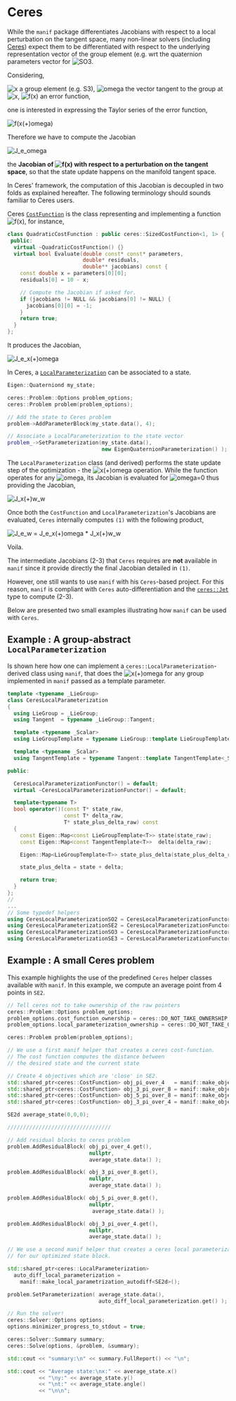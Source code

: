 # Ceres

While the `manif` package differentiates Jacobians with respect to a
local perturbation on the tangent space,
many non-linear solvers
(including [Ceres][ceres]) expect them to be differentiated
with respect to the underlying representation vector of the group element
(e.g. wrt the quaternion parameters vector
for ![SO3][latex1].

Considering,

![x][latex2] a group element (e.g. S3),
![omega][latex3] the vector tangent to the group at ![x][latex4],
![f(x)][latex5] an error function,

one is interested in expressing the Taylor series of the error function,

![f(x(+)omega)][latex6]

Therefore we have to compute the Jacobian

![J_e_omega][latex7]

the **Jacobian of ![f(x)][latex8] with respect to a perturbation on the tangent space**,
so that the state update happens on the manifold tangent space.

In Ceres' framework, the computation of this Jacobian is decoupled
in two folds as explained hereafter.
The following terminology should sounds familiar to Ceres users.

Ceres [`CostFunction`][ceres-costfunction]
is the class representing and implementing a function ![f(x)][latex9],
for instance,

```cpp
class QuadraticCostFunction : public ceres::SizedCostFunction<1, 1> {
 public:
  virtual ~QuadraticCostFunction() {}
  virtual bool Evaluate(double const* const* parameters,
                        double* residuals,
                        double** jacobians) const {
    const double x = parameters[0][0];
    residuals[0] = 10 - x;

    // Compute the Jacobian if asked for.
    if (jacobians != NULL && jacobians[0] != NULL) {
      jacobians[0][0] = -1;
    }
    return true;
  }
};
```

It produces the Jacobian,

![J_e_x(+)omega][latex10]

In Ceres, a [`LocalParameterization`][ceres-localparam] can be associated to a state.

```cpp
Eigen::Quaterniond my_state;

ceres::Problem::Options problem_options;
ceres::Problem problem(problem_options);

// Add the state to Ceres problem
problem->AddParameterBlock(my_state.data(), 4);

// Associate a LocalParameterization to the state vector
problem_->SetParameterization(my_state.data(),
                              new EigenQuaternionParameterization() );
```

The `LocalParameterization` class (and derived) performs the state update step
of the optimization - the ![x(+)omega][latex11] operation.
While the function operates for any ![omega][latex12],
its Jacobian is evaluated for ![omega=0][latex13] thus providing the Jacobian,

![J_x(+)w_w][latex14]

Once both the `CostFunction` and `LocalParameterization`'s Jacobians are evaluated,
`Ceres` internally computes `(1)` with the following product,

![J_e_w = J_e_x(+)omega * J_x(+)w_w][latex15]

Voila.

The intermediate Jacobians (2-3) that `Ceres` requires are **not** available in `manif`
since it provide directly the final Jacobian detailed in `(1)`.

However, one still wants to use `manif` with his `Ceres`-based project.
For this reason, `manif` is compliant with `Ceres`
auto-differentiation and the [`ceres::Jet`][ceres-jet] type to compute (2-3).

Below are presented two small examples illustrating how `manif` can be used with `Ceres`.

## Example : A group-abstract `LocalParameterization`

Is shown here how one can implement a
`ceres::LocalParameterization`-derived class using `manif`,
that does the ![x(+)omega][latex16] for any group implemented in `manif` passed as a template parameter.

```cpp
template <typename _LieGroup>
class CeresLocalParameterization
{
  using LieGroup = _LieGroup;
  using Tangent  = typename _LieGroup::Tangent;

  template <typename _Scalar>
  using LieGroupTemplate = typename LieGroup::template LieGroupTemplate<_Scalar>;

  template <typename _Scalar>
  using TangentTemplate = typename Tangent::template TangentTemplate<_Scalar>;

public:

  CeresLocalParameterizationFunctor() = default;
  virtual ~CeresLocalParameterizationFunctor() = default;

  template<typename T>
  bool operator()(const T* state_raw,
                  const T* delta_raw,
                  T* state_plus_delta_raw) const
  {
    const Eigen::Map<const LieGroupTemplate<T>> state(state_raw);
    const Eigen::Map<const TangentTemplate<T>>  delta(delta_raw);

    Eigen::Map<LieGroupTemplate<T>> state_plus_delta(state_plus_delta_raw);

    state_plus_delta = state + delta;

    return true;
  }
};
//
...
// Some typedef helpers
using CeresLocalParameterizationSO2 = CeresLocalParameterizationFunctor<SO2d>;
using CeresLocalParameterizationSE2 = CeresLocalParameterizationFunctor<SE2d>;
using CeresLocalParameterizationSO3 = CeresLocalParameterizationFunctor<SO3d>;
using CeresLocalParameterizationSE3 = CeresLocalParameterizationFunctor<SE3d>;
```

## Example : A small Ceres problem

This example highlights the use of the predefined `Ceres`
helper classes available with `manif`.
In this example, we compute an average point from 4 points in `SE2`.

```cpp
// Tell ceres not to take ownership of the raw pointers
ceres::Problem::Options problem_options;
problem_options.cost_function_ownership = ceres::DO_NOT_TAKE_OWNERSHIP;
problem_options.local_parameterization_ownership = ceres::DO_NOT_TAKE_OWNERSHIP;

ceres::Problem problem(problem_options);

// We use a first manif helper that creates a ceres cost-function.
// The cost function computes the distance between
// the desired state and the current state

// Create 4 objectives which are 'close' in SE2.
std::shared_ptr<ceres::CostFunction> obj_pi_over_4   = manif::make_objective_autodiff<SE2d>(3, 3,    M_PI/4.);
std::shared_ptr<ceres::CostFunction> obj_3_pi_over_8 = manif::make_objective_autodiff<SE2d>(3, 1, 3.*M_PI/8.);
std::shared_ptr<ceres::CostFunction> obj_5_pi_over_8 = manif::make_objective_autodiff<SE2d>(1, 1, 5.*M_PI/8.);
std::shared_ptr<ceres::CostFunction> obj_3_pi_over_4 = manif::make_objective_autodiff<SE2d>(1, 3, 3.*M_PI/4.);

SE2d average_state(0,0,0);

/////////////////////////////////

// Add residual blocks to ceres problem
problem.AddResidualBlock( obj_pi_over_4.get(),
                          nullptr,
                          average_state.data() );

problem.AddResidualBlock( obj_3_pi_over_8.get(),
                          nullptr,
                          average_state.data() );

problem.AddResidualBlock( obj_5_pi_over_8.get(),
                          nullptr,
                           average_state.data() );

problem.AddResidualBlock( obj_3_pi_over_4.get(),
                          nullptr,
                          average_state.data() );

// We use a second manif helper that creates a ceres local parameterization
// for our optimized state block.

std::shared_ptr<ceres::LocalParameterization>
  auto_diff_local_parameterization =
    manif::make_local_parametrization_autodiff<SE2d>();

problem.SetParameterization( average_state.data(),
                             auto_diff_local_parameterization.get() );

// Run the solver!
ceres::Solver::Options options;
options.minimizer_progress_to_stdout = true;

ceres::Solver::Summary summary;
ceres::Solve(options, &problem, &summary);

std::cout << "summary:\n" << summary.FullReport() << "\n";

std::cout << "Average state:\nx:" << average_state.x()
          << "\ny:" << average_state.y()
          << "\nt:" << average_state.angle()
          << "\n\n";
```

[//]: # (URLs)

[ceres]: http://ceres-solver.org/
[ceres-costfunction]: http://ceres-solver.org/nnls_modeling.html#costfunction
[ceres-localparam]: http://ceres-solver.org/nnls_modeling.html#localparameterization
[ceres-jet]: http://ceres-solver.org/automatic_derivatives.html#dual-numbers-jets

[latex1]: https://latex.codecogs.com/png.latex?SO^3
[latex2]: https://latex.codecogs.com/png.latex?\bf&space;x
[latex3]: https://latex.codecogs.com/png.latex?\omega
[latex4]: https://latex.codecogs.com/png.latex?\bf&space;x
[latex5]: https://latex.codecogs.com/png.latex?{\bf&space;e}=f({\bf&space;x})
[latex6]: https://latex.codecogs.com/png.latex?f({\bf&space;x\oplus\omega})\approx{\bf&space;e}+{\bf&space;J}_{\omega}^{e}~\omega&space;.
[latex7]: https://latex.codecogs.com/svg.latex?{\bf&space;J}_{\omega}^{e}=\frac{\delta{\bf&space;e}}{\delta{\bf&space;x}}=\frac{\delta&space;f({\bf&space;x})}{\delta{\bf&space;x}}=\lim_{\omega\to0}\frac{f({\bf&space;x}\oplus\omega)\ominus&space;f({\bf&space;x})}{\omega},&space;(1)
[latex8]: https://latex.codecogs.com/png.latex?f({\bf&space;x})
[latex9]: https://latex.codecogs.com/png.latex?{\bf&space;e}=f({\bf&space;x})
[latex10]: https://latex.codecogs.com/svg.latex?{\bf&space;J}_{{\bf&space;x}\oplus\omega}^{e}=\frac{\delta{\bf&space;e}}{\delta({\bf&space;x}\oplus\omega)}=\lim_{\mathbf&space;h\to0}\frac{&space;f({\bf&space;x}+\mathbf&space;h)-f({\bf&space;x})}{\mathbf&space;h}.&space;(2)
[latex11]: https://latex.codecogs.com/png.latex?{\bf&space;x}\oplus\mathbf\omega
[latex12]: https://latex.codecogs.com/png.latex?\mathbf\omega
[latex13]: https://latex.codecogs.com/png.latex?\omega=0
[latex14]: https://latex.codecogs.com/svg.latex?{\bf&space;J}_{\omega}^{{\bf&space;x}\oplus\omega}=\frac{\delta({\bf&space;x}\oplus\omega)}{\delta\omega}=\lim_{\delta\omega\to0}\frac{{\bf&space;x}\oplus(\omega+\delta\omega)-{\bf&space;x}\oplus\mathbf\omega}{\delta\omega}=\lim_{\delta\omega\to0}\frac{{\bf&space;x}\oplus\delta\omega-{\bf&space;x}}{\delta\omega}.&space;(3)
[latex15]: https://latex.codecogs.com/svg.latex?{\bf&space;J}_{\omega}^{e}={\bf&space;J}_{{\bf&space;x}\oplus\omega}^{e}\times{\bf&space;J}_{\omega}^{{\bf&space;x}\oplus\omega}.&space;(4)
[latex16]: https://latex.codecogs.com/png.latex?{\bf&space;x}\oplus\mathbf\omega
[latex17]:
[latex18]:
